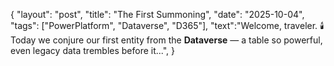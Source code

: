 
{
    "layout": "post",
    "title": "The First Summoning",
    "date": "2025-10-04",
    "tags": ["PowerPlatform", "Dataverse", "D365"],
    "text":"Welcome, traveler. 🕯️ 
        Today we conjure our first entity from the **Dataverse** — a table so powerful, even legacy data trembles before it...",
}